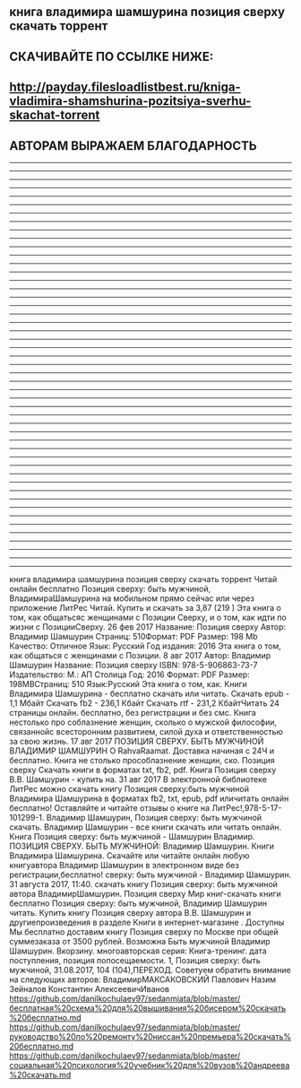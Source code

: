 книга владимира шамшурина позиция сверху скачать торрент
--------------------------------------------------
СКАЧИВАЙТЕ ПО ССЫЛКЕ НИЖЕ:
--------------------------------------------------
http://payday.filesloadlistbest.ru/kniga-vladimira-shamshurina-pozitsiya-sverhu-skachat-torrent
--------------------------------------------------
АВТОРАМ ВЫРАЖАЕМ БЛАГОДАРНОСТЬ
--------------------------------------------------
--------------------------------------------------
--------------------------------------------------
--------------------------------------------------
--------------------------------------------------
--------------------------------------------------
--------------------------------------------------
--------------------------------------------------
--------------------------------------------------
--------------------------------------------------
--------------------------------------------------
--------------------------------------------------
--------------------------------------------------
--------------------------------------------------
--------------------------------------------------
--------------------------------------------------
--------------------------------------------------
--------------------------------------------------
--------------------------------------------------
--------------------------------------------------
--------------------------------------------------
--------------------------------------------------
--------------------------------------------------
--------------------------------------------------
--------------------------------------------------
--------------------------------------------------
--------------------------------------------------
--------------------------------------------------
--------------------------------------------------
--------------------------------------------------
--------------------------------------------------
--------------------------------------------------
--------------------------------------------------
--------------------------------------------------
--------------------------------------------------
--------------------------------------------------
--------------------------------------------------
--------------------------------------------------
--------------------------------------------------
--------------------------------------------------
--------------------------------------------------
--------------------------------------------------
--------------------------------------------------
--------------------------------------------------
--------------------------------------------------
--------------------------------------------------
--------------------------------------------------
--------------------------------------------------
--------------------------------------------------
--------------------------------------------------
книга владимира шамшурина позиция сверху скачать торрент Читай онлайн бесплатно Позиция сверху: быть мужчиной, ВладимираШамшурина на мобильном прямо сейчас или через приложение ЛитРес Читай.  Купить и скачать за 3,87 (219 )  Эта книга о том, как общатьсяс женщинами с Позиции Сверху, и о том, как идти по жизни с ПозицииСверху. 26 фев 2017  Название: Позиция сверху Автор: Владимир Шамшурин Страниц: 510Формат: PDF Размер: 198 Mb Качество: Отличное Язык: Русский Год издания: 2016 Эта книга о том, как общаться с женщинами с Позиции. 8 авг 2017  Автор: Владимир Шамшурин Название: Позиция сверху ISBN: 978-5-906863-73-7 Издательство: М.: АП Столица Год: 2016 Формат: PDF Размер: 198МВСтраниц: 510 Язык:Русский Эта книга о том, как. Книги Владимира Шамшурина - бесплатно скачать или читать. Cкачать epub - 1,1 Мбайт Cкачать fb2 - 236,1 Кбайт Cкачать rtf - 231,2 КбайтЧитать 24 страницы онлайн. бесплатно, без регистрации и без смс. Книга нестолько про соблазнение женщин, сколько о мужской философии, связаннойс всесторонним развитием, силой духа и ответственностью за свою жизнь. 17 авг 2017  ПОЗИЦИЯ СВЕРХУ. БЫТЬ МУЖЧИНОЙ ВЛАДИМИР ШАМШУРИН О RahvaRaamat. Доставка начиная с 24Ч и бесплатно. Книга не столько прособлазнение женщин, ско. Позиция сверху  Скачать книги в форматах txt, fb2, pdf. Книга Позиция сверху В.В. Шамшурин - купить на. 31 авг 2017  В электронной библиотеке ЛитРес можно скачать книгу Позиция сверху:быть мужчиной Владимира Шамшурина в форматах fb2, txt, epub, pdf иличитать онлайн бесплатно! Оставляйте и читайте отзывы о книге на ЛитРес!,978-5-17-101299-1. Владимир Шамшурин, Позиция сверху: быть мужчиной  скачать. Владимир Шамшурин - все книги скачать или читать онлайн. Книга Позиция сверху: быть мужчиной - Шамшурин Владимир. ПОЗИЦИЯ СВЕРХУ. БЫТЬ МУЖЧИНОЙ: Владимир Шамшурин. Книги Владимира Шамшурина. Скачайте или читайте онлайн любую книгуавтора Владимир Шамшурин в электронном виде без регистрации,бесплатно!  сверху: быть мужчиной - Владимир Шамшурин. 31 августа 2017, 11:40. скачать книгу Позиция сверху: быть мужчиной автора ВладимирШамшурин. Позиция сверху  Мир книг-скачать книги бесплатно
Позиция сверху: быть мужчиной, Владимир Шамшурин  читать. Купить книгу Позиция сверху автора В.В. Шамшурин и другиепроизведения в разделе Книги в интернет-магазине . Доступны Мы бесплатно доставим книгу Позиция сверху по Москве при общей суммезаказа от 3500 рублей. Возможна  Быть мужчиной Владимир Шамшурин. Вкорзину. многоавторская серия: Книга-тренинг. дата поступления, позиция попосещаемости. 1, Позиция сверху: быть мужчиной, 31.08.2017, 104 (104),ПЕРЕХОД. Советуем обратить внимание на следующих авторов: ВладимирМАКСАКОВСКИЙ Павлович  Назим Зейналов  Константин АлексеевичИванов
https://github.com/danilkochulaev97/sedanmiata/blob/master/бесплатная%20схема%20для%20вышивания%20бисером%20скачать%20бесплатно.md
https://github.com/danilkochulaev97/sedanmiata/blob/master/руководство%20по%20ремонту%20ниссан%20премьера%20скачать%20бесплатно.md
https://github.com/danilkochulaev97/sedanmiata/blob/master/социальная%20психология%20учебник%20для%20вузов%20андреева%20скачать.md